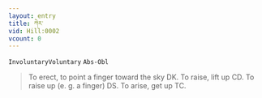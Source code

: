 ```yaml
---
layout: entry
title: ཀེར་
vid: Hill:0002
vcount: 0
---
```

`InvoluntaryVoluntary` `Abs-Obl`
> To erect, to point a finger toward the sky DK\.
 To raise, lift up CD\.
 To raise up (e\.
g\.
 a finger) DS\.
 To arise, get up TC\.

